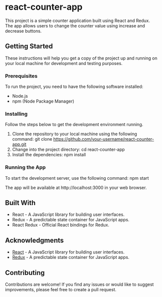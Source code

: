 # react-counter-app

This project is a simple counter application built using React and Redux. The app allows users to change the counter value using increase and decrease buttons.

## Getting Started

These instructions will help you get a copy of the project up and running on your local machine for development and testing purposes.

### Prerequisites

To run the project, you need to have the following software installed:

- Node.js
- npm (Node Package Manager)

### Installing

Follow the steps below to get the development environment running.

1. Clone the repository to your local machine using the following command:
git clone https://github.com/your-username/react-counter-app.git
2. Change into the project directory:
cd react-counter-app
3. Install the dependencies:
npm install

### Running the App

To start the development server, use the following command:
npm start

The app will be available at http://localhost:3000 in your web browser.

## Built With

- React - A JavaScript library for building user interfaces.
- Redux - A predictable state container for JavaScript apps.
- React Redux - Official React bindings for Redux.


## Acknowledgments

- [React](https://reactjs.org/) - A JavaScript library for building user interfaces.
- [Redux](https://redux.js.org/) - A predictable state container for JavaScript apps.

## Contributing

Contributions are welcome! If you find any issues or would like to suggest improvements, please feel free to create a pull request.


